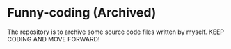 # Funny-coding (Archived)

The repository is to archive some source code files written by myself. 
KEEP CODING AND MOVE FORWARD!
